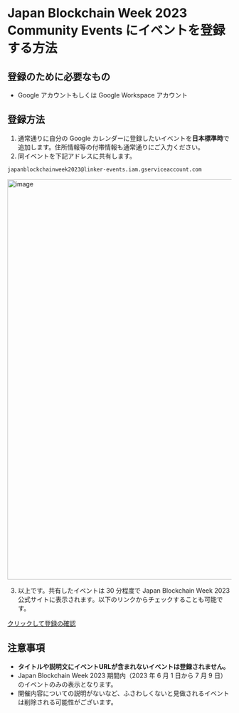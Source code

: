 # Japan Blockchain Week 2023 Community Events にイベントを登録する方法

## 登録のために必要なもの

- Google アカウントもしくは Google Workspace アカウント

## 登録方法

1. 通常通りに自分の Google カレンダーに登録したいイベントを**日本標準時**で追加します。住所情報等の付帯情報も通常通りにご入力ください。
2. 同イベントを下記アドレスに共有します。

```email
japanblockchainweek2023@linker-events.iam.gserviceaccount.com
```

<img width="900" alt="image" src="https://user-images.githubusercontent.com/17715848/232999277-95823b00-59cb-408b-b9af-4903fe8451de.png">

3. 以上です。共有したイベントは 30 分程度で Japan Blockchain Week 2023 公式サイトに表示されます。以下のリンクからチェックすることも可能です。

[クリックして登録の確認](https://calendar.google.com/calendar/embed?src=k51ehg5t1irmrjeh27pmbg9m8s%40group.calendar.google.com&showDate=0&dates=20230601/20230709&wkst=1&bgcolor=%23ffffff&ctz=Asia/Tokyo&showTitle=0&showNav=0&showTabs=0&mode=AGENDA&showPrint=0&showCalendars=0)

## 注意事項

- **タイトルや説明文にイベントURLが含まれないイベントは登録されません。**
- Japan Blockchain Week 2023 期間内（2023 年 6 月 1 日から 7 月 9 日）のイベントのみの表示となります。
- 開催内容についての説明がないなど、ふさわしくないと見做されるイベントは削除される可能性がございます。

